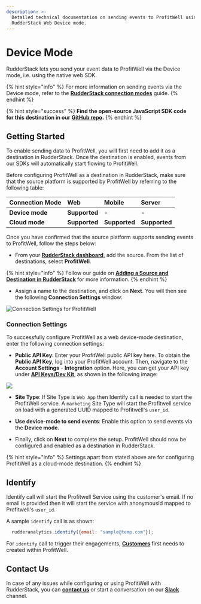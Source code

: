 ```yaml
---
description: >-
  Detailed technical documentation on sending events to ProfitWell using the
  RudderStack Web Device mode.
---
```


# Device Mode

RudderStack lets you send your event data to ProfitWell via the Device mode, i.e. using the native web SDK.

{% hint style="info" %}
For more information on sending events via the Device mode, refer to the [**RudderStack connection modes**](https://docs.rudderstack.com/connections/rudderstack-connection-modes) guide.
{% endhint %}

{% hint style="success" %}
**Find the open-source JavaScript SDK code for this destination in our** [**GitHub repo**](https://github.com/rudderlabs/rudder-sdk-js/tree/production/integrations/ProfitWell)**.**
{% endhint %}

## Getting Started

To enable sending data to ProfitWell, you will first need to add it as a destination in RudderStack. Once the destination is enabled, events from our SDKs will automatically start flowing to ProfitWell.

Before configuring ProfitWell as a destination in RudderStack, make sure that the source platform is supported by ProfitWell by referring to the following table:

| **Connection Mode** | **Web**       | **Mobile**    | **Server**    |
| :------------------ | :------------ | :------------ | :------------ |
| **Device mode**     | **Supported** | -             | -             |
| **Cloud mode**      | **Supported** | **Supported** | **Supported** |

Once you have confirmed that the source platform supports sending events to ProfitWell, follow the steps below:

* From your [**RudderStack dashboard**](https://app.rudderstack.com/), add the source. From the list of destinations, select **ProfitWell**.

{% hint style="info" %}
Follow our guide on [**Adding a Source and Destination in RudderStack**](https://docs.rudderstack.com/how-to-guides/adding-source-and-destination-rudderstack) for more information.
{% endhint %}

* Assign a name to the destination, and click on **Next**. You will then see the following **Connection Settings** window:

![Connection Settings for ProfitWell](https://user-images.githubusercontent.com/64877812/133275863-5babdaa6-d45d-4e08-ab36-a61629b19e2b.png)

### Connection Settings

To successfully configure ProfitWell as a web device-mode destination, enter the following connection settings:

* **Public API Key**: Enter your ProfitWell public API key here. To obtain the **Public API Key**, log into your ProfitWell account. Then, navigate to the **Account Settings** - **Integration** option. Here, you can get your API key under [**API Keys/Dev Kit**](https://www2.profitwell.com/app/account/integrations), as shown in the following image:

![](https://user-images.githubusercontent.com/59817155/132687515-dd2246e4-2239-4971-994d-167513fa3c96.png)

* **Site Type**:  If Site Type is `Web App` then Identify call is needed to start the ProfitWell service. A `marketing` Site Type will start the Profitwell service on load with a generated UUID mapped to Profitwell's `user_id`.

* **Use device-mode to send events**: Enable this option to send events via the **Device mode**.

* Finally, click on **Next** to complete the setup. ProfitWell should now be configured and enabled as a destination in RudderStack.

{% hint style="info" %}
Settings apart from stated above are for configuring ProfitWell as a cloud-mode destination.
{% endhint %}

## Identify

Identify call will start the Profitwell Service using the customer's email. If no email is provided then it will start the service with anonymousId mapped to Profitwell's `user_id`.

A sample `identify` call is as shown:

```javascript
  rudderanalytics.identify({email: "sample@temp.com"});
```

For `identify` call to trigger their engagements, [**Customers**](https://www2.profitwell.com/app/customers) first needs to created within ProfitWell.

## Contact Us

In case of any issues while configuring or using ProfitWell with RudderStack, you can [**contact us**](mailto:%20docs@rudderstack.com) or start a conversation on our [**Slack**](https://resources.rudderstack.com/join-rudderstack-slack) channel.

